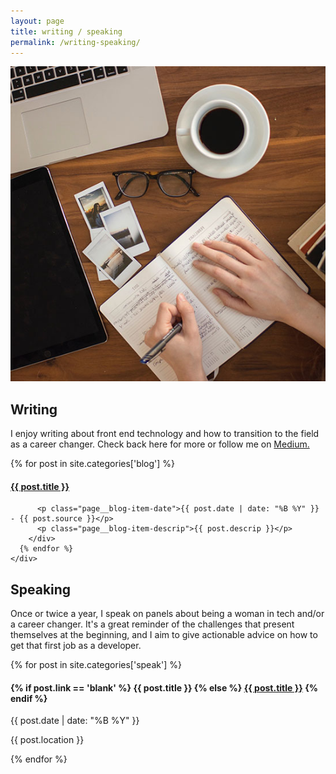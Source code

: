 ```yaml
---
layout: page
title: writing / speaking
permalink: /writing-speaking/
---
```


<div class="page--communicate">
  <img class="page__img page__img--writing" src="/assets/img/writing.jpg">
  <div class="page__section">
    <h2 class="page__section-title">Writing</h2>
    <p>I enjoy writing about front end technology and how to transition to the field as a career changer. Check back here for more or follow me on <a href="https://medium.com/@adriennemcd" target="_blank">Medium.</a></p>
    <div class="page__blog">
    {% for post in site.categories['blog'] %}
        <div class="page__blog-item">
          <h4 class="page__blog-item-title">
            <a class="page__blog-item-link" href="{{ post.link }}" target="_blank">{{ post.title }}</a>
          </h4>

          <p class="page__blog-item-date">{{ post.date | date: "%B %Y" }} - {{ post.source }}</p>
          <p class="page__blog-item-descrip">{{ post.descrip }}</p>
        </div>
      {% endfor %}
    </div>
  </div>
  <div class="page__section">
    <h2 class="page__section-title">Speaking</h2>
    <p>Once or twice a year, I speak on panels about being a woman in tech and/or a career changer. It's a great reminder of the challenges that present themselves at the beginning, and I aim to give actionable advice on how to get that first job as a developer.</p>
    <div class="page__event">
    {% for post in site.categories['speak'] %}
        <div class="page__event-item">
          <h4 class="page__event-item-title">
            {% if post.link == 'blank' %}
              {{ post.title }}
            {% else %}
              <a class="page__event-item-link" href="{{ post.link }}" target="_blank">{{ post.title }}</a>
            {% endif %}
          </h4>
          <p class="page__event-item-date">{{ post.date | date: "%B %Y" }}</p>
          <p class="page__event-item-date">{{ post.location }}</p>
        </div>
      {% endfor %}
    </div>
  </div>
</div>
 
<script src="//code.jquery.com/jquery-1.11.3.min.js"></script>
<script src="//code.jquery.com/jquery-migrate-1.2.1.min.js"></script>
<script src="https://cdnjs.cloudflare.com/ajax/libs/masonry/3.3.2/masonry.pkgd.min.js"></script>
<script src="https://cdnjs.cloudflare.com/ajax/libs/jquery.imagesloaded/3.2.0/imagesloaded.pkgd.min.js"></script>
<script src="/js/index.js"></script>

